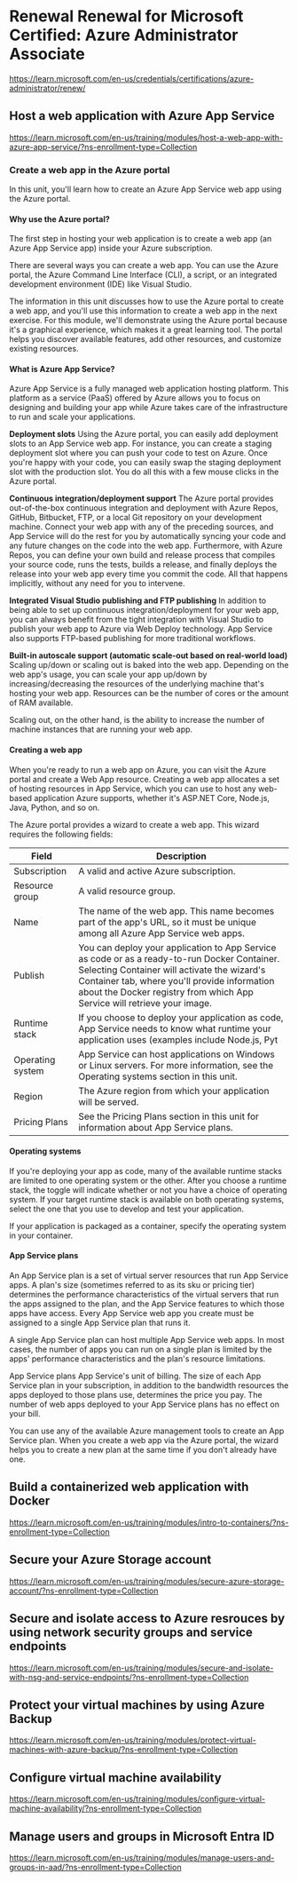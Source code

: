 # Renewal Renewal for Microsoft Certified: Azure Administrator Associate
https://learn.microsoft.com/en-us/credentials/certifications/azure-administrator/renew/

## Host a web application with Azure App Service
https://learn.microsoft.com/en-us/training/modules/host-a-web-app-with-azure-app-service/?ns-enrollment-type=Collection

### Create a web app in the Azure portal
In this unit, you'll learn how to create an Azure App Service web app using the Azure portal.

#### Why use the Azure portal?
The first step in hosting your web application is to create a web app (an Azure App Service app) inside your Azure subscription.

There are several ways you can create a web app. You can use the Azure portal, the Azure Command Line Interface (CLI), a script, or an integrated development environment (IDE) like Visual Studio.

The information in this unit discusses how to use the Azure portal to create a web app, and you'll use this information to create a web app in the next exercise. For this module, we'll demonstrate using the Azure portal because it's a graphical experience, which makes it a great learning tool. The portal helps you discover available features, add other resources, and customize existing resources.

#### What is Azure App Service?
Azure App Service is a fully managed web application hosting platform. This platform as a service (PaaS) offered by Azure allows you to focus on designing and building your app while Azure takes care of the infrastructure to run and scale your applications.

**Deployment slots**
Using the Azure portal, you can easily add deployment slots to an App Service web app. For instance, you can create a staging deployment slot where you can push your code to test on Azure. Once you're happy with your code, you can easily swap the staging deployment slot with the production slot. You do all this with a few mouse clicks in the Azure portal.

**Continuous integration/deployment support**
The Azure portal provides out-of-the-box continuous integration and deployment with Azure Repos, GitHub, Bitbucket, FTP, or a local Git repository on your development machine. Connect your web app with any of the preceding sources, and App Service will do the rest for you by automatically syncing your code and any future changes on the code into the web app. Furthermore, with Azure Repos, you can define your own build and release process that compiles your source code, runs the tests, builds a release, and finally deploys the release into your web app every time you commit the code. All that happens implicitly, without any need for you to intervene.

**Integrated Visual Studio publishing and FTP publishing**
In addition to being able to set up continuous integration/deployment for your web app, you can always benefit from the tight integration with Visual Studio to publish your web app to Azure via Web Deploy technology. App Service also supports FTP-based publishing for more traditional workflows.

**Built-in autoscale support (automatic scale-out based on real-world load)**
Scaling up/down or scaling out is baked into the web app. Depending on the web app's usage, you can scale your app up/down by increasing/decreasing the resources of the underlying machine that's hosting your web app. Resources can be the number of cores or the amount of RAM available.

Scaling out, on the other hand, is the ability to increase the number of machine instances that are running your web app.

#### Creating a web app
When you're ready to run a web app on Azure, you can visit the Azure portal and create a Web App resource. Creating a web app allocates a set of hosting resources in App Service, which you can use to host any web-based application Azure supports, whether it's ASP.NET Core, Node.js, Java, Python, and so on.

The Azure portal provides a wizard to create a web app. This wizard requires the following fields:

| Field |	Description |
| - | - |
| Subscription | A valid and active Azure subscription. |
| Resource group	| A valid resource group. |
| Name	| The name of the web app. This name becomes part of the app's URL, so it must be unique among all Azure App Service web apps. |
| Publish	| You can deploy your application to App Service as code or as a ready-to-run Docker Container. Selecting Container will activate the wizard's Container tab, where you'll provide information about the Docker registry from which App Service will retrieve your image. |
| Runtime stack	| If you choose to deploy your application as code, App Service needs to know what runtime your application uses (examples include Node.js, Pyt |hon, Java, and .NET). If you deploy your application as a container, you won't need to choose a runtime stack, because your image includes it. |
| Operating system	| App Service can host applications on Windows or Linux servers. For more information, see the Operating systems section in this unit.
| Region	| The Azure region from which your application will be served. |
| Pricing Plans	| See the Pricing Plans section in this unit for information about App Service plans. |
#### Operating systems
If you're deploying your app as code, many of the available runtime stacks are limited to one operating system or the other. After you choose a runtime stack, the toggle will indicate whether or not you have a choice of operating system. If your target runtime stack is available on both operating systems, select the one that you use to develop and test your application.

If your application is packaged as a container, specify the operating system in your container.

#### App Service plans
An App Service plan is a set of virtual server resources that run App Service apps. A plan's size (sometimes referred to as its sku or pricing tier) determines the performance characteristics of the virtual servers that run the apps assigned to the plan, and the App Service features to which those apps have access. Every App Service web app you create must be assigned to a single App Service plan that runs it.

A single App Service plan can host multiple App Service web apps. In most cases, the number of apps you can run on a single plan is limited by the apps' performance characteristics and the plan's resource limitations.

App Service plans App Service's unit of billing. The size of each App Service plan in your subscription, in addition to the bandwidth resources the apps deployed to those plans use, determines the price you pay. The number of web apps deployed to your App Service plans has no effect on your bill.

You can use any of the available Azure management tools to create an App Service plan. When you create a web app via the Azure portal, the wizard helps you to create a new plan at the same time if you don't already have one.

## Build a containerized web application with Docker
https://learn.microsoft.com/en-us/training/modules/intro-to-containers/?ns-enrollment-type=Collection

## Secure your Azure Storage account
https://learn.microsoft.com/en-us/training/modules/secure-azure-storage-account/?ns-enrollment-type=Collection

## Secure and isolate access to Azure resrouces by using network security groups and service endpoints
https://learn.microsoft.com/en-us/training/modules/secure-and-isolate-with-nsg-and-service-endpoints/?ns-enrollment-type=Collection

## Protect your virtual machines by using Azure Backup
https://learn.microsoft.com/en-us/training/modules/protect-virtual-machines-with-azure-backup/?ns-enrollment-type=Collection

## Configure virtual machine availability
https://learn.microsoft.com/en-us/training/modules/configure-virtual-machine-availability/?ns-enrollment-type=Collection

## Manage users and groups in Microsoft Entra ID
https://learn.microsoft.com/en-us/training/modules/manage-users-and-groups-in-aad/?ns-enrollment-type=Collection












